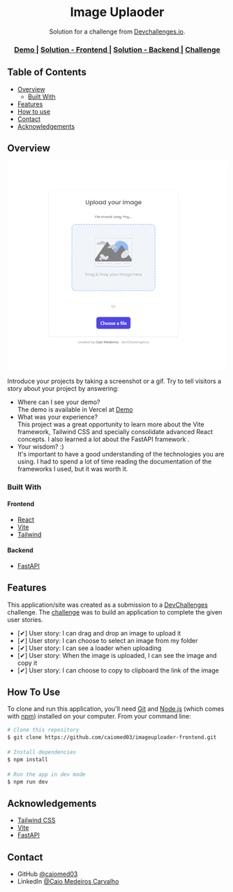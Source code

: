 <h1 align="center">Image Uplaoder</h1>

<div align="center">
   Solution for a challenge from  <a href="http://devchallenges.io" target="_blank">Devchallenges.io</a>.
</div>

<div align="center">
  <h3>
    <a href="https://imageuploader-frontend.vercel.app/">
      Demo
    </a>
    <span> | </span>
    <a href="https://github.com/caiomed03/imageuploader-frontend">
      Solution - Frontend
    </a>
    <span> | </span>
    <a href="https://github.com/caiomed03/imageuploader-backend">
      Solution - Backend
    </a>
    <span> | </span>
    <a href="https://devchallenges.io/challenges/O2iGT9yBd6xZBrOcVirx">
      Challenge
    </a>
  </h3>
</div>

<!-- TABLE OF CONTENTS -->

## Table of Contents

- [Overview](#overview)
  - [Built With](#built-with)
- [Features](#features)
- [How to use](#how-to-use)
- [Contact](#contact)
- [Acknowledgements](#acknowledgements)

<!-- OVERVIEW -->

## Overview

![Alt text](image.png)

Introduce your projects by taking a screenshot or a gif. Try to tell visitors a story about your project by answering:

- Where can I see your demo?<br>
The demo is available in Vercel at [Demo](https://imageuploader-frontend.vercel.app/)
- What was your experience? 
<br>This project was a great opportunity to learn more about the Vite framework, Tailwind CSS and specially consolidate advanced React concepts. I also learned a lot about the FastAPI framework .
- Your wisdom? :)
<br>It's important to have a good understanding of the technologies you are using. I had to spend a lot of time reading the documentation of the frameworks I used, but it was worth it.

### Built With

<!-- This section should list any major frameworks that you built your project using. Here are a few examples.-->
#### Frontend
- [React](https://reactjs.org/)
- [Vite](https://vitejs.dev/)
- [Tailwind](https://tailwindcss.com/)

#### Backend
- [FastAPI](https://fastapi.tiangolo.com)

## Features

<!-- List the features of your application or follow the template. Don't share the figma file here :) -->

This application/site was created as a submission to a [DevChallenges](https://devchallenges.io/challenges) challenge. The [challenge](https://devchallenges.io/challenges/O2iGT9yBd6xZBrOcVirx) was to build an application to complete the given user stories.

- [✔] User story: I can drag and drop an image to upload it
- [✔] User story: I can choose to select an image from my folder
- [✔] User story: I can see a loader when uploading
- [✔] User story: When the image is uploaded, I can see the image and copy it
- [✔] User story: I can choose to copy to clipboard the link of the image

## How To Use

<!-- Example: -->

To clone and run this application, you'll need [Git](https://git-scm.com) and [Node.js](https://nodejs.org/en/download/) (which comes with [npm](http://npmjs.com)) installed on your computer. From your command line:

```bash
# Clone this repository
$ git clone https://github.com/caiomed03/imageuploader-frontend.git

# Install dependencies
$ npm install

# Run the app in dev mode
$ npm run dev
```

## Acknowledgements

- [Tailwind CSS](https://tailwindcss.com/docs)
- [Vite](https://vitejs.dev/guide)
- [FastAPI](https://fastapi.tiangolo.com/)

## Contact
- GitHub [@caiomed03](https://{github.com/caiomed03})
- LinkedIn [@Caio Medeiros Carvalho](https://www.linkedin.com/in/caiomed03/)
